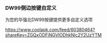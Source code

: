 ### DW99侧边按键自定义
为您的华强北DW99按键提供更多自定义选项

https://www.coolapk.com/feed/60380464?shareKey=ZGQxODFiNGVlODhkNjc2Y2UzYTM
